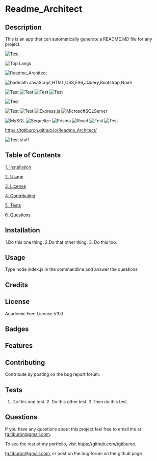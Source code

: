 # Readme_Architect
## Description
This is an app that can automatically generate a README.MD file for any project.


![Test](https://img.shields.io/github/license/tgtiburon/Readme_Architect?style=flat-square)

![Top Langs](https://github-readme-stats.vercel.app/api/top-langs/?username=tgtiburon)

![Readme_Architect](https://img.shields.io/github/languages/top/tgtiburon/Readme_Architect)

![badmath](https://img.shields.io/github/languages/top/tgtiburon/web-apis-challenge-code-quiz)
JavaScript,HTML,CSS,ES6,JQuery,Bootstrap,Node

![Test](https://img.shields.io/badge/HTML-239120?style=for-the-badge&logo=html5&logoColor=white)
![Test](https://img.shields.io/badge/CSS-239120?&style=for-the-badge&logo=css3&logoColor=white)
![Test](https://img.shields.io/badge/JavaScript-F7DF1E?style=for-the-badge&logo=javascript&logoColor=black)
![Test](https://img.shields.io/badge/Node.js-43853D?style=for-the-badge&logo=node.js&logoColor=white)


![Test](https://img.shields.io/badge/Bootstrap-563D7C?style=for-the-badge&logo=bootstrap&logoColor=white)

![Test](https://img.shields.io/badge/jQuery-0769AD?style=for-the-badge&logo=jquery&logoColor=white)
![Test](https://img.shields.io/badge/React-20232A?style=for-the-badge&logo=react&logoColor=61DAFB)
![Express.js](https://img.shields.io/badge/express.js-%23404d59.svg?style=for-the-badge&logo=express&logoColor=%2361DAFB)
![MicrosoftSQLServer](https://img.shields.io/badge/Microsoft%20SQL%20Sever-CC2927?style=for-the-badge&logo=microsoft%20sql%20server&logoColor=white)



![MySQL](https://img.shields.io/badge/mysql-%2300f.svg?style=for-the-badge&logo=mysql&logoColor=white)
![Sequelize](https://img.shields.io/badge/Sequelize-52B0E7?style=for-the-badge&logo=Sequelize&logoColor=white)
![Prisma](https://img.shields.io/badge/Prisma-3982CE?style=for-the-badge&logo=Prisma&logoColor=white)
![React](https://img.shields.io/badge/react-%2320232a.svg?style=for-the-badge&logo=react&logoColor=%2361DAFB)
![Test]()
![Test]()


https://tgtiburon.github.io/Readme_Architect/







![Test stuff](https://img.shields.io/static/v1?label=myLabel&message=myMessage&color=sucess)




## Table of Contents

[1. Installation](#installation)

[2. Usage](#usage)

[3. License](#license)

[4. Contributing](#contributing)

[5. Tests](#tests)

[6. Questions](#questions)

        





## Installation
1.Do this one thing.  2.Do that other thing.  3. Do this too.


## Usage
Type node index.js in the commandline and answer the questions


## Credits

        


## License
Academic Free License V3.0





## Badges

        




## Features

        

## Contributing
Contribute by posting on the bug report forum.


## Tests
1. Do this one test.  2. Do this other test.  3 Then do this test.


## Questions

If you have any questions about this project feel free to email me at tg.tiburon@gmail.com.  

To see the rest of my portfolio, visit https://github.com/tgtiburon.


tg.tiburon@gmail.com, or post on the bug forum on the github page


